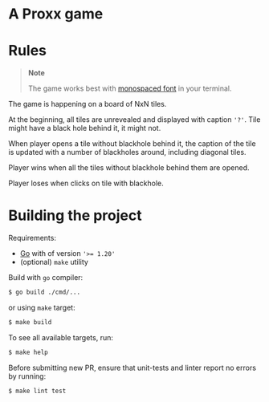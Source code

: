 A Proxx game
============

# Rules

> **Note**
>
> The game works best with [monospaced font](https://en.wikipedia.org/wiki/Monospaced_font) in your terminal.

The game is happening on a board of NxN tiles.

At the beginning, all tiles are unrevealed and displayed with caption `'?'`.
Tile might have a black hole behind it, it might not. 

When player opens a tile without blackhole behind it, the caption of the tile is updated with a number of blackholes around, including diagonal tiles.

Player wins when all the tiles without blackhole behind them are opened.

Player loses when clicks on tile with blackhole.

# Building the project

Requirements:
- [Go](https://go.dev/) with of version `'>= 1.20'`
- (optional) `make` utility

Build with `go` compiler:
```sh
$ go build ./cmd/...
```

or using `make` target:
```sh
$ make build
```

To see all available targets, run:
```sh
$ make help
```

Before submitting new PR, ensure that unit-tests and linter report no errors by running:
```sh
$ make lint test
```
